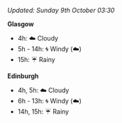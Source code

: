*Updated: Sunday 9th October 03:30*

**Glasgow**

* 4h: :cloud: Cloudy
* 5h - 14h: :cyclone: Windy (:cloud:)
* 15h: :umbrella: Rainy

**Edinburgh**

* 4h, 5h: :cloud: Cloudy
* 6h - 13h: :cyclone: Windy (:cloud:)
* 14h, 15h: :umbrella: Rainy
